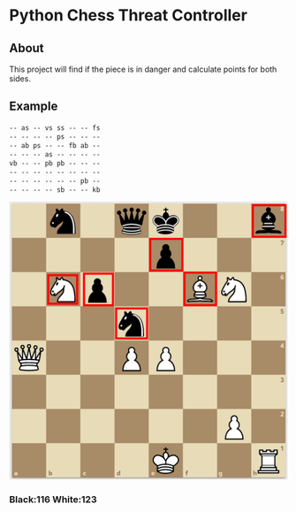 # Python Chess Threat Controller

## About

This project will find if the piece is in danger and calculate points for both sides.

## Example

```
-- as -- vs ss -- -- fs
-- -- -- -- ps -- -- --
-- ab ps -- -- fb ab --
-- -- -- as -- -- -- --
vb -- -- pb pb -- -- --
-- -- -- -- -- -- -- --
-- -- -- -- -- -- pb --
-- -- -- -- sb -- -- kb
```

![Product Name Screen Shot](https://raw.githubusercontent.com/scancetin/chess-threat-l/master/examples/board2.png)

### Black:116	White:123

